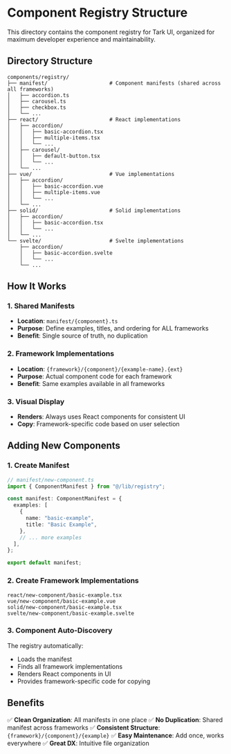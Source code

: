 # Component Registry Structure

This directory contains the component registry for Tark UI, organized for maximum developer experience and maintainability.

## Directory Structure

```
components/registry/
├── manifest/                    # Component manifests (shared across all frameworks)
│   ├── accordion.ts
│   ├── carousel.ts
│   ├── checkbox.ts
│   └── ...
├── react/                       # React implementations
│   ├── accordion/
│   │   ├── basic-accordion.tsx
│   │   ├── multiple-items.tsx
│   │   └── ...
│   ├── carousel/
│   │   ├── default-button.tsx
│   │   └── ...
│   └── ...
├── vue/                         # Vue implementations
│   ├── accordion/
│   │   ├── basic-accordion.vue
│   │   ├── multiple-items.vue
│   │   └── ...
│   └── ...
├── solid/                       # Solid implementations
│   ├── accordion/
│   │   ├── basic-accordion.tsx
│   │   └── ...
│   └── ...
└── svelte/                      # Svelte implementations
    ├── accordion/
    │   ├── basic-accordion.svelte
    │   └── ...
    └── ...
```

## How It Works

### 1. Shared Manifests

- **Location**: `manifest/{component}.ts`
- **Purpose**: Define examples, titles, and ordering for ALL frameworks
- **Benefit**: Single source of truth, no duplication

### 2. Framework Implementations

- **Location**: `{framework}/{component}/{example-name}.{ext}`
- **Purpose**: Actual component code for each framework
- **Benefit**: Same examples available in all frameworks

### 3. Visual Display

- **Renders**: Always uses React components for consistent UI
- **Copy**: Framework-specific code based on user selection

## Adding New Components

### 1. Create Manifest

```typescript
// manifest/new-component.ts
import { ComponentManifest } from "@/lib/registry";

const manifest: ComponentManifest = {
  examples: [
    {
      name: "basic-example",
      title: "Basic Example",
    },
    // ... more examples
  ],
};

export default manifest;
```

### 2. Create Framework Implementations

```
react/new-component/basic-example.tsx
vue/new-component/basic-example.vue
solid/new-component/basic-example.tsx
svelte/new-component/basic-example.svelte
```

### 3. Component Auto-Discovery

The registry automatically:

- Loads the manifest
- Finds all framework implementations
- Renders React components in UI
- Provides framework-specific code for copying

## Benefits

✅ **Clean Organization**: All manifests in one place
✅ **No Duplication**: Shared manifest across frameworks
✅ **Consistent Structure**: `{framework}/{component}/{example}`
✅ **Easy Maintenance**: Add once, works everywhere
✅ **Great DX**: Intuitive file organization
